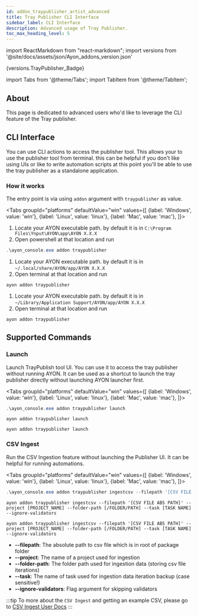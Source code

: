 ```yaml
---
id: addon_traypublisher_artist_advanced
title: Tray Publisher CLI Interface
sidebar_label: CLI Interface
description: Advanced usage of Tray Publisher.
toc_max_heading_level: 5
---
```


import ReactMarkdown from "react-markdown";
import versions from '@site/docs/assets/json/Ayon_addons_version.json'

<ReactMarkdown>
{versions.TrayPublisher_Badge}
</ReactMarkdown>

import Tabs from '@theme/Tabs';
import TabItem from '@theme/TabItem';


## About

This page is dedicated to advanced users who'd like to leverage the CLI feature of the Tray publisher. 

## CLI Interface 

You can use CLI actions to access the publisher tool. 
This allows your to use the publisher tool from terminal. this can be helpful if you don't like using UIs or like to write automation scripts at this point you'll be able to use the tray publisher as a standalone application.

### How it works

The entry point is via using `addon` argument with `traypublisher` as value.

<Tabs
groupId="platforms"
defaultValue="win"
values={[
{label: 'Windows', value: 'win'},
{label: 'Linux', value: 'linux'},
{label: 'Mac', value: 'mac'},
]}>

<TabItem value="win">

1. Locate your AYON executable path. by default it is in `C:\Program Files\Ynput\AYON\app\AYON X.X.X`
2. Open powershell at that location and run
```powershell
.\ayon_console.exe addon traypublisher
```

</TabItem>

<TabItem value="linux">

1. Locate your AYON executable path. by default it is in `~/.local/share/AYON/app/AYON X.X.X`
2. Open terminal at that location and run
```shell
ayon addon traypublisher
```

</TabItem>

<TabItem value="mac">

1. Locate your AYON executable path. by default it is in `~/Library/Application Support/AYON/app/AYON X.X.X`
2. Open terminal at that location and run
```shell
ayon addon traypublisher
```
</TabItem>

</Tabs>


## Supported Commands

### Launch

Launch TrayPublish tool UI.
You can use it to access the tray publisher without running AYON. It can be used as a shortcut to launch the tray publisher directly without launching AYON launcher first.

<Tabs
groupId="platforms"
defaultValue="win"
values={[
{label: 'Windows', value: 'win'},
{label: 'Linux', value: 'linux'},
{label: 'Mac', value: 'mac'},
]}>

<TabItem value="win">

```powershell
.\ayon_console.exe addon traypublisher launch
```

</TabItem>

<TabItem value="linux">

```shell
ayon addon traypublisher launch
```

</TabItem>

<TabItem value="mac">

```shell
ayon addon traypublisher launch
```
</TabItem>

</Tabs>

### CSV Ingest

Run the CSV Ingestion feature without launching the Publisher UI.
It can be helpful for running automations.

<Tabs
groupId="platforms"
defaultValue="win"
values={[
{label: 'Windows', value: 'win'},
{label: 'Linux', value: 'linux'},
{label: 'Mac', value: 'mac'},
]}>

<TabItem value="win">

```powershell
.\ayon_console.exe addon traypublisher ingestcsv --filepath '[CSV FILE ABS PATH]' --project [PROJECT_NAME] --folder-path [/FOLDER/PATH] --task [TASK NAME] --ignore-validators
```

</TabItem>

<TabItem value="linux">

```shell
ayon addon traypublisher ingestcsv --filepath '[CSV FILE ABS PATH]' --project [PROJECT_NAME] --folder-path [/FOLDER/PATH] --task [TASK NAME] --ignore-validators
```

</TabItem>

<TabItem value="mac">

```shell
ayon addon traypublisher ingestcsv --filepath '[CSV FILE ABS PATH]' --project [PROJECT_NAME] --folder-path [/FOLDER/PATH] --task [TASK NAME] --ignore-validators
```
</TabItem>

</Tabs>

- **--filepath**: The absolute path to csv file which is in root of package folder
- **--project**: The name of a project used for ingestion
- **--folder-path**: The folder path used for ingestion data (storing csv file iterations)
- **--task**: The name of task used for ingestion data iteration backup (case sensitive!)
- **--ignore-validators**: Flag argument for skipping validators

:::tip
To more about the `CSV Ingest` and getting an example CSV, please go to [CSV Ingest User Docs](addon_traypublisher_artist.md#prepare-your-csv)
:::